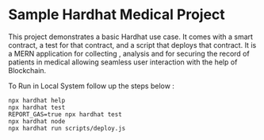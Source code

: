 # Sample Hardhat Medical Project

This project demonstrates a basic Hardhat use case. It comes with a smart contract, a test for that contract, and a script that deploys that contract. It is a MERN application for collecting , analysis and for securing the record of patients in medical allowing seamless user interaction with the help of Blockchain.

To Run in Local System follow up the steps below :

```shell
npx hardhat help
npx hardhat test
REPORT_GAS=true npx hardhat test
npx hardhat node
npx hardhat run scripts/deploy.js
```
